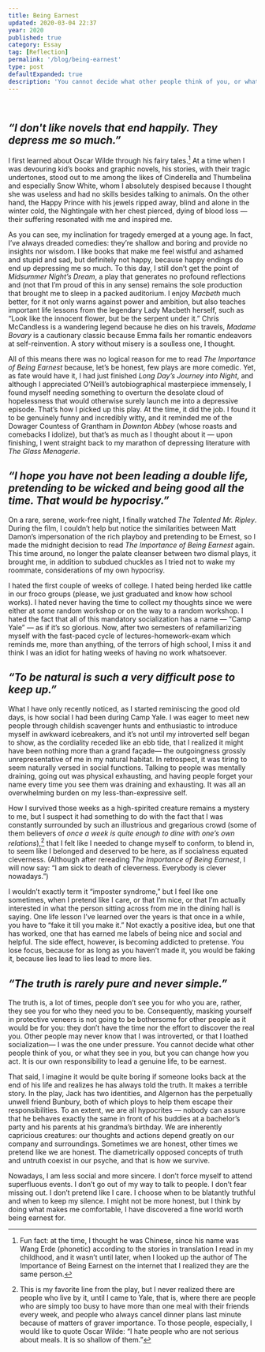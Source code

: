 ```yaml
---
title: Being Earnest
updated: 2020-03-04 22:37
year: 2020
published: true
category: Essay
tag: [Reflection]
permalink: '/blog/being-earnest'
type: post
defaultExpanded: true
description: 'You cannot decide what other people think of you, or what they see in you, but you can change how you act. It is our own responsibility to lead a genuine life, to be earnest.'
---
```


<div style="height: 15px;"></div>

## _“I don't like novels that end happily. They depress me so much.”_

I first learned about Oscar Wilde through his fairy tales.[^1] At a time when I was devouring kid’s books and graphic novels, his stories, with their tragic undertones, stood out to me among the likes of Cinderella and Thumbelina and especially Snow White, whom I absolutely despised because I thought she was useless and had no skills besides talking to animals. On the other hand, the Happy Prince with his jewels ripped away, blind and alone in the winter cold, the Nightingale with her chest pierced, dying of blood loss — their suffering resonated with me and inspired me.

As you can see, my inclination for tragedy emerged at a young age. In fact, I’ve always dreaded comedies: they’re shallow and boring and provide no insights nor wisdom. I like books that make me feel wistful and ashamed and stupid and sad, but definitely not happy, because happy endings do end up depressing me so much. To this day, I still don’t get the point of _Midsummer Night’s Dream_, a play that generates no profound reflections and (not that I’m proud of this in any sense) remains the sole production that brought me to sleep in a packed auditorium. I enjoy _Macbeth_ much better, for it not only warns against power and ambition, but also teaches important life lessons from the legendary Lady Macbeth herself, such as “Look like the innocent flower, but be the serpent under it.” Chris McCandless is a wandering legend because he dies on his travels, _Madame Bovary_ is a cautionary classic because Emma fails her romantic endeavors at self-reinvention. A story without misery is a soulless one, I thought.

All of this means there was no logical reason for me to read _The Importance of Being Earnest_ because, let’s be honest, few plays are more comedic. Yet, as fate would have it, I had just finished _Long Day’s Journey into Night_, and although I appreciated O’Neill’s autobiographical masterpiece immensely, I found myself needing something to overturn the desolate cloud of hopelessness that would otherwise surely launch me into a depressive episode. That’s how I picked up this play. At the time, it did the job. I found it to be genuinely funny and incredibly witty, and it reminded me of the Dowager Countess of Grantham in _Downton Abbey_ (whose roasts and comebacks I idolize), but that’s as much as I thought about it — upon finishing, I went straight back to my marathon of depressing literature with _The Glass Menagerie_.

## _“I hope you have not been leading a double life, pretending to be wicked and being good all the time. That would be hypocrisy.”_

On a rare, serene, work-free night, I finally watched _The Talented Mr. Ripley_. During the film, I couldn’t help but notice the similarities between Matt Damon’s impersonation of the rich playboy and pretending to be Ernest, so I made the midnight decision to read _The Importance of Being Earnest_ again. This time around, no longer the palate cleanser between two dismal plays, it brought me, in addition to subdued chuckles as I tried not to wake my roommate, considerations of my own hypocrisy.

I hated the first couple of weeks of college. I hated being herded like cattle in our froco groups (please, we just graduated and know how school works). I hated never having the time to collect my thoughts since we were either at some random workshop or on the way to a random workshop. I hated the fact that all of this mandatory socialization has a name — “Camp Yale” — as if it’s so glorious. Now, after two semesters of refamiliarizing myself with the fast-paced cycle of lectures-homework-exam which reminds me, more than anything, of the terrors of high school, I miss it and think I was an idiot for hating weeks of having no work whatsoever.

## _“To be natural is such a very difficult pose to keep up.”_

What I have only recently noticed, as I started reminiscing the good old days, is how social I had been during Camp Yale. I was eager to meet new people through childish scavenger hunts and enthusiastic to introduce myself in awkward icebreakers, and it’s not until my introverted self began to show, as the cordiality receded like an ebb tide, that I realized it might have been nothing more than a grand façade— the outgoingness grossly unrepresentative of me in my natural habitat. In retrospect, it was tiring to seem naturally versed in social functions. Talking to people was mentally draining, going out was physical exhausting, and having people forget your name every time you see them was draining and exhausting. It was all an overwhelming burden on my less-than-expressive self.

How I survived those weeks as a high-spirited creature remains a mystery to me, but I suspect it had something to do with the fact that I was constantly surrounded by such an illustrious and gregarious crowd (some of them believers of _once a week is quite enough to dine with one’s own relations_),[^2] that I felt like I needed to change myself to conform, to blend in, to seem like I belonged and deserved to be here, as if socialness equated cleverness. (Although after rereading _The Importance of Being Earnest_, I will now say: “I am sick to death of cleverness. Everybody is clever nowadays.”)

I wouldn’t exactly term it “imposter syndrome,” but I feel like one sometimes, when I pretend like I care, or that I’m nice, or that I’m actually interested in what the person sitting across from me in the dining hall is saying. One life lesson I’ve learned over the years is that once in a while, you have to “fake it till you make it.” Not exactly a positive idea, but one that has worked, one that has earned me labels of being nice and social and helpful. The side effect, however, is becoming addicted to pretense. You lose focus, because for as long as you haven’t made it, you would be faking it, because lies lead to lies lead to more lies.

## _“The truth is rarely pure and never simple.”_

The truth is, a lot of times, people don’t see you for who you are, rather, they see you for who they need you to be. Consequently, masking yourself in protective veneers is not going to be bothersome for other people as it would be for you: they don’t have the time nor the effort to discover the real you. Other people may never know that I was introverted, or that I loathed socialization— I was the one under pressure. You cannot decide what other people think of you, or what they see in you, but you can change how you act. It is our own responsibility to lead a genuine life, to be earnest.

That said, I imagine it would be quite boring if someone looks back at the end of his life and realizes he has always told the truth. It makes a terrible story. In the play, Jack has two identities, and Algernon has the perpetually unwell friend Bunbury, both of which ploys to help them escape their responsibilities. To an extent, we are all hypocrites — nobody can assure that he behaves exactly the same in front of his buddies at a bachelor’s party and his parents at his grandma’s birthday. We are inherently capricious creatures: our thoughts and actions depend greatly on our company and surroundings. Sometimes we are honest, other times we pretend like we are honest. The diametrically opposed concepts of truth and untruth coexist in our psyche, and that is how we survive.

Nowadays, I am less social and more sincere. I don’t force myself to attend superfluous events. I don’t go out of my way to talk to people. I don’t fear missing out. I don’t pretend like I care. I choose when to be blatantly truthful and when to keep my silence. I might not be more honest, but I think by doing what makes me comfortable, I have discovered a fine world worth being earnest for.

[^1]: Fun fact: at the time, I thought he was Chinese, since his name was Wang Erde (phonetic) according to the stories in translation I read in my childhood, and it wasn’t until later, when I looked up the author of The Importance of Being Earnest on the internet that I realized they are the same person.
[^2]: This is my favorite line from the play, but I never realized there are people who live by it, until I came to Yale, that is, where there are people who are simply too busy to have more than one meal with their friends every week, and people who always cancel dinner plans last minute because of matters of graver importance. To those people, especially, I would like to quote Oscar Wilde: “I hate people who are not serious about meals. It is so shallow of them.”
